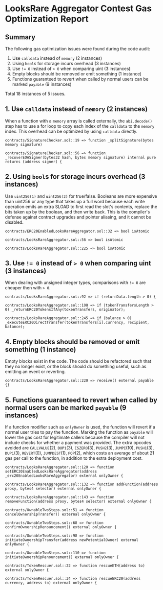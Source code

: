 # LooksRare Aggregator Contest Gas Optimization Report

## Summary

The following gas optimization issues were found during the code audit:

1. Use `calldata` instead of `memory` (2 instances)
2. Using `bool`s for storage incurs overhead (3 instances)
3. Use `!= 0` instead of `> 0` when comparing uint (3 instances)
4. Empty blocks should be removed or emit something (1 instance)
5. Functions guaranteed to revert when called by normal users can be marked `payable` (9 instances)

Total 18 instances of 5 issues.

## 1. Use `calldata` instead of `memory` (2 instances)

When a function with a `memory` array is called externally, the `abi.decode()` step has to use a for loop to copy each index of the `calldata` to the `memory` index. This overhead can be optimized by using `calldata` directly.

```solidity
contracts/SignatureChecker.sol::19 => function _splitSignature(bytes memory signature)

contracts/SignatureChecker.sol::56 => function _recoverEOASigner(bytes32 hash, bytes memory signature) internal pure returns (address signer) {
```

## 2. Using `bool`s for storage incurs overhead (3 instances)

Use `uint256(1)` and `uint256(2)` for true/false. Booleans are more expensive than uint256 or any type that takes up a full word because each write operation emits an extra SLOAD to first read the slot's contents, replace the bits taken up by the boolean, and then write back. This is the compiler's defense against contract upgrades and pointer aliasing, and it cannot be disabled.

```solidity
contracts/ERC20EnabledLooksRareAggregator.sol::32 => bool isAtomic

contracts/LooksRareAggregator.sol::56 => bool isAtomic

contracts/LooksRareAggregator.sol::225 => bool isAtomic
```

## 3. Use `!= 0` instead of `> 0` when comparing uint (3 instances)

When dealing with unsigned integer types, comparisons with `!= 0` are cheaper then with `> 0`.

```solidity
contracts/LooksRareAggregator.sol::92 => if (returnData.length > 0) {

contracts/LooksRareAggregator.sol::108 => if (tokenTransfersLength > 0) _returnERC20TokensIfAny(tokenTransfers, originator);

contracts/LooksRareAggregator.sol::245 => if (balance > 0) _executeERC20DirectTransfer(tokenTransfers[i].currency, recipient, balance);
```

## 4. Empty blocks should be removed or emit something (1 instance)

Empty blocks exist in the code. The code should be refactored such that they no longer exist, or the block should do something useful, such as emitting an event or reverting.

```solidity
contracts/LooksRareAggregator.sol::220 => receive() external payable {}
```

## 5. Functions guaranteed to revert when called by normal users can be marked `payable` (9 instances)

If a function modifier such as `onlyOwner` is used, the function will revert if a normal user tries to pay the function. Marking the function as `payable` will lower the gas cost for legitimate callers because the compiler will not include checks for whether a payment was provided. The extra opcodes avoided are `CALLVALUE`(2), `DUP1`(3), `ISZERO`(3), `PUSH2`(3), `JUMPI`(10), `PUSH1`(3), `DUP1`(3), `REVERT`(0), `JUMPDEST`(1), `POP`(2), which costs an average of about 21 gas per call to the function, in addition to the extra deployment cost.

```solidity
contracts/LooksRareAggregator.sol::120 => function setERC20EnabledLooksRareAggregator(address _erc20EnabledLooksRareAggregator) external onlyOwner {

contracts/LooksRareAggregator.sol::132 => function addFunction(address proxy, bytes4 selector) external onlyOwner {

contracts/LooksRareAggregator.sol::143 => function removeFunction(address proxy, bytes4 selector) external onlyOwner {

contracts/OwnableTwoSteps.sol::51 => function cancelOwnershipTransfer() external onlyOwner {

contracts/OwnableTwoSteps.sol::68 => function confirmOwnershipRenouncement() external onlyOwner {

contracts/OwnableTwoSteps.sol::98 => function initiateOwnershipTransfer(address newPotentialOwner) external onlyOwner {

contracts/OwnableTwoSteps.sol::110 => function initiateOwnershipRenouncement() external onlyOwner {

contracts/TokenRescuer.sol::22 => function rescueETH(address to) external onlyOwner {

contracts/TokenRescuer.sol::34 => function rescueERC20(address currency, address to) external onlyOwner {
```
